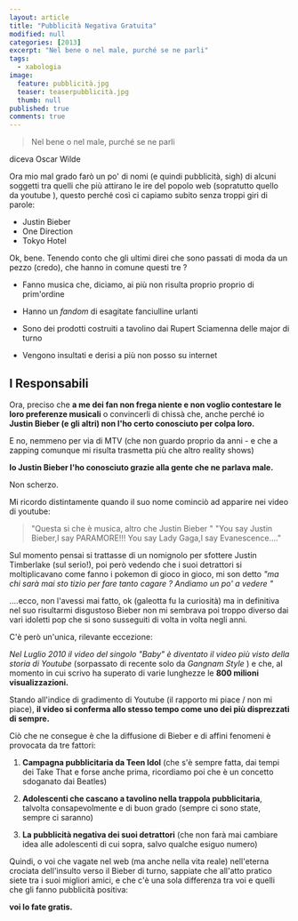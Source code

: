 ```yaml
---
layout: article
title: "Pubblicità Negativa Gratuita"
modified: null
categories: [2013]
excerpt: "Nel bene o nel male, purché se ne parli"
tags:
  - xabologia
image: 
  feature: pubblicità.jpg
  teaser: teaserpubblicità.jpg
  thumb: null
published: true
comments: true
---
```


> Nel bene o nel male, purché se ne parli

diceva Oscar Wilde 

Ora mio mal grado farò un po' di nomi (e quindi pubblicità, sigh) di alcuni soggetti tra quelli che più attirano le ire del popolo web (sopratutto quello da youtube ), questo perché così ci capiamo subito senza troppi giri di parole:

- Justin Bieber
- One Direction
- Tokyo Hotel

Ok, bene. Tenendo conto che gli ultimi direi che sono passati di moda da un pezzo (credo), che hanno in comune questi tre ? 

- Fanno musica che, diciamo, ai più non risulta proprio proprio di prim'ordine

- Hanno un _fandom_ di esagitate fanciulline urlanti

- Sono dei prodotti costruiti a tavolino dai Rupert Sciamenna delle major di turno

- Vengono insultati e derisi a più non posso su internet

## I Responsabili

Ora, preciso che **a me dei fan non frega niente e non voglio contestare le loro preferenze musicali** o convincerli di chissà che, anche perché io **Justin Bieber (e gli altri) non l'ho certo conosciuto per colpa loro.**

E no, nemmeno per via di MTV (che non guardo proprio da anni - e che a zapping comunque mi risulta trasmetta più che altro reality shows)

**Io Justin Bieber l'ho conosciuto grazie alla gente che ne parlava male.**

Non scherzo. 

Mi ricordo distintamente quando il suo nome cominciò ad apparire nei video di youtube:

>"Questa si che è musica, altro che Justin Bieber "
>"You say﻿ Justin Bieber,I say PARAMORE!!! You say Lady Gaga,I say Evanescence...."

Sul momento pensai si trattasse di un nomignolo per sfottere Justin Timberlake (sul serio!), poi però vedendo che i suoi detrattori si moltiplicavano come fanno i pokemon di gioco in gioco, mi son detto _"ma chi sarà mai sto tizio per fare tanto cagare ? Andiamo un po' a vedere "_

....ecco, non l'avessi mai fatto, ok (galeotta fu la curiosità) ma in definitiva nel suo risultarmi disgustoso Bieber non mi sembrava poi troppo diverso dai vari idoletti pop che si sono susseguiti di volta in volta negli anni.

C'è però un'unica, rilevante eccezione:

*Nel Luglio 2010 il video del singolo _"Baby"_ è diventato il video più visto della storia di Youtube* (sorpassato di recente solo da _Gangnam Style_ ) e che, al momento in cui scrivo ha superato di varie lunghezze le **800 milioni visualizzazioni.**

Stando all'indice di gradimento di Youtube (il rapporto mi piace / non mi piace), **il video si conferma allo stesso tempo come uno dei più disprezzati di sempre.**

Ciò che ne consegue è che la diffusione di Bieber e di affini fenomeni è provocata da tre fattori:

1. **Campagna pubblicitaria da Teen Idol** (che s'è sempre fatta, dai tempi dei Take That e forse anche prima, ricordiamo poi che è un concetto sdoganato dai Beatles)

2. **Adolescenti che cascano a tavolino nella trappola pubblicitaria**, talvolta consapevolmente e di buon grado (sempre ci sono state, sempre ci saranno)

3. **La pubblicità negativa dei suoi detrattori** (che non farà mai cambiare idea alle adolescenti di cui sopra, salvo qualche esiguo numero)

Quindi, o voi che vagate nel web (ma anche nella vita reale) nell'eterna crociata dell'insulto verso il Bieber di turno, sappiate che all'atto pratico siete tra i suoi migliori amici, e che c'è una sola differenza tra voi e quelli che gli fanno pubblicità positiva:

**voi lo fate gratis.**